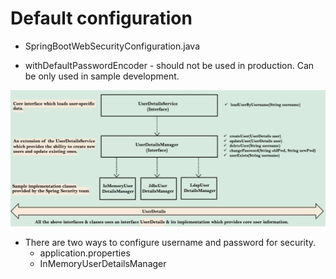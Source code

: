 # Default configuration

- SpringBootWebSecurityConfiguration.java

- withDefaultPasswordEncoder - should not be used in production. Can be only used in sample development.

![alt text](images/image.png)

- There are two ways to configure username and password for security.
  - application.properties
  - InMemoryUserDetailsManager
